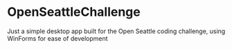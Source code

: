 # OpenSeattleChallenge
 Just a simple desktop app built for the Open Seattle coding challenge, using WinForms for ease of development
